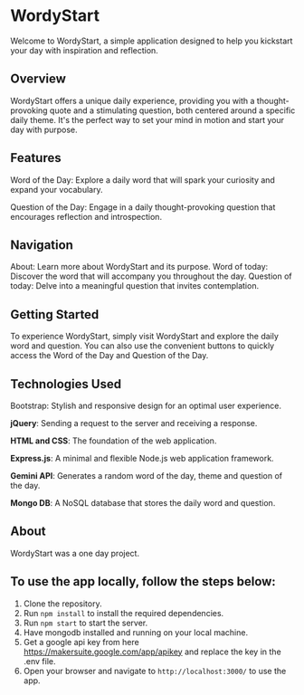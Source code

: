 # WordyStart
Welcome to WordyStart, a simple application designed to help you kickstart your day with inspiration and reflection.

## Overview
WordyStart offers a unique daily experience, providing you with a thought-provoking quote and a stimulating question, both centered around a specific daily theme. It's the perfect way to set your mind in motion and start your day with purpose.

## Features
Word of the Day: Explore a daily word that will spark your curiosity and expand your vocabulary.

Question of the Day: Engage in a daily thought-provoking question that encourages reflection and introspection.

## Navigation
About: Learn more about WordyStart and its purpose.
Word of today: Discover the word that will accompany you throughout the day.
Question of today: Delve into a meaningful question that invites contemplation.

## Getting Started
To experience WordyStart, simply visit WordyStart and explore the daily word and question. You can also use the convenient buttons to quickly access the Word of the Day and Question of the Day.

## Technologies Used
Bootstrap: Stylish and responsive design for an optimal user experience.

<b>jQuery</b>: Sending a request to the server and receiving a response.

<b>HTML and CSS</b>: The foundation of the web application.

<b>Express.js</b>: A minimal and flexible Node.js web application framework.

<b>Gemini API</b>: Generates a random word of the day, theme and question of the day.

<b>Mongo DB</b>: A NoSQL database that stores the daily word and question.


## About
WordyStart was a one day project.

## To use the app locally, follow the steps below:
1. Clone the repository.
2. Run `npm install` to install the required dependencies.
3. Run `npm start` to start the server.
5. Have mongodb installed and running on your local machine.
6. Get a google api key from here https://makersuite.google.com/app/apikey and replace the key in the .env file.
4. Open your browser and navigate to `http://localhost:3000/` to use the app.

